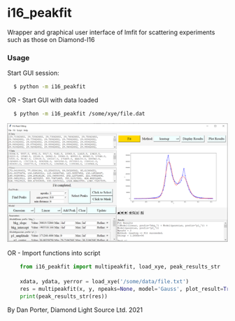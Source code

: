 # i16_peakfit
Wrapper and graphical user interface of lmfit for scattering experiments such as those on Diamond-I16

### Usage
Start GUI session:
``` bash
  $ python -m i16_peakfit
 ```
OR - Start GUI with data loaded
``` bash
  $ python -m i16_peakfit /some/xye/file.dat
```

![GUI screenshot](i16_peakfit_screenshot.png)

OR - Import functions into script
``` python
    from i16_peakfit import multipeakfit, load_xye, peak_results_str
    
    xdata, ydata, yerror = load_xye('/some/data/file.txt')
    res = multipeakfit(x, y, npeaks=None, model='Gauss', plot_result=True)
    print(peak_results_str(res))
```

By Dan Porter, Diamond Light Source Ltd. 2021


